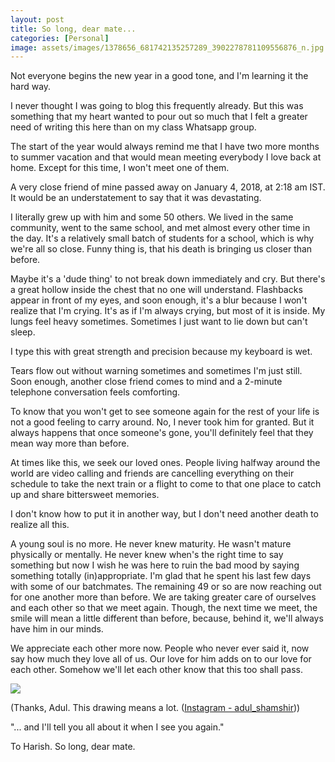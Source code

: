 ```yaml
---
layout: post
title: So long, dear mate...
categories: [Personal]
image: assets/images/1378656_681742135257289_3902278781109556876_n.jpg
---
```


Not everyone begins the new year in a good tone, and I'm learning it the hard way.

I never thought I was going to blog this frequently already. But this was something that my heart wanted to pour out so much that I felt a greater need of writing this here than on my class Whatsapp group.

The start of the year would always remind me that I have two more months to summer vacation and that would mean meeting everybody I love back at home. Except for this time, I won't meet one of them.

A very close friend of mine passed away on January 4, 2018, at 2:18 am IST. It would be an understatement to say that it was devastating.

I literally grew up with him and some 50 others. We lived in the same community, went to the same school, and met almost every other time in the day. It's a relatively small batch of students for a school, which is why we're all so close. Funny thing is, that his death is bringing us closer than before.

Maybe it's a 'dude thing' to not break down immediately and cry. But there's a great hollow inside the chest that no one will understand. Flashbacks appear in front of my eyes, and soon enough, it's a blur because I won't realize that I'm crying. It's as if I'm always crying, but most of it is inside. My lungs feel heavy sometimes. Sometimes I just want to lie down but can't sleep. 

I type this with great strength and precision because my keyboard is wet. 

Tears flow out without warning sometimes and sometimes I'm just still. Soon enough, another close friend comes to mind and a 2-minute telephone conversation feels comforting.

To know that you won't get to see someone again for the rest of your life is not a good feeling to carry around. No, I never took him for granted. But it always happens that once someone's gone, you'll definitely feel that they mean way more than before. 

At times like this, we seek our loved ones. People living halfway around the world are video calling and friends are cancelling everything on their schedule to take the next train or a flight to come to that one place to catch up and share bittersweet memories. 

I don't know how to put it in another way, but I don't need another death to realize all this.

A young soul is no more. He never knew maturity. He wasn't mature physically or mentally. He never knew when's the right time to say something but now I wish he was here to ruin the bad mood by saying something totally (in)appropriate. I'm glad that he spent his last few days with some of our batchmates. The remaining 49 or so are now reaching out for one another more than before. We are taking greater care of ourselves and each other so that we meet again. Though, the next time we meet, the smile will mean a little different than before, because, behind it, we'll always have him in our minds.

We appreciate each other more now. People who never ever said it, now say how much they love all of us. Our love for him adds on to our love for each other. Somehow we'll let each other know that this too shall pass.

![](../../assets/images/Harish.png)


(Thanks, Adul. This drawing means a lot. ([Instagram - adul_shamshir]))

[Instagram - adul_shamshir]: https://www.instagram.com/p/BdjvcNxhXyD/


"... and I'll tell you all about it when I see you again."

To Harish.
So long, dear mate.
